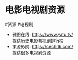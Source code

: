 # 电影电视剧资源

#资源 #电视剧 



- 雅图在线: <https://www.yatu.tv/>  
  提供历史电影电视剧排行榜
- 策池影院: <https://cechi16.com/>  
  提供很多电视剧资源

